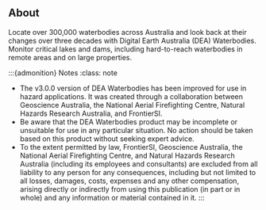 ## About

Locate over 300,000 waterbodies across Australia and look back at their changes over three decades with Digital Earth Australia (DEA) Waterbodies. Monitor critical lakes and dams, including hard-to-reach waterbodies in remote areas and on large properties.

:::{admonition} Notes
:class: note

* The v3.0.0 version of DEA Waterbodies has been improved for use in hazard applications. It was created through a collaboration between Geoscience Australia, the National Aerial Firefighting Centre, Natural Hazards Research Australia, and FrontierSI.
* Be aware that the DEA Waterbodies product may be incomplete or unsuitable for use in any particular situation. No action should be taken based on this product without seeking expert advice.
* To the extent permitted by law, FrontierSI, Geoscience Australia, the National Aerial Firefighting Centre, and Natural Hazards Research Australia (including its employees and consultants) are excluded from all liability to any person for any consequences, including but not limited to all losses, damages, costs, expenses and any other compensation, arising directly or indirectly from using this publication (in part or in whole) and any information or material contained in it.
:::

